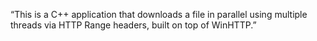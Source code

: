 “This is a C++ application that downloads a file in parallel using multiple threads via HTTP Range headers, built on top of WinHTTP.”
